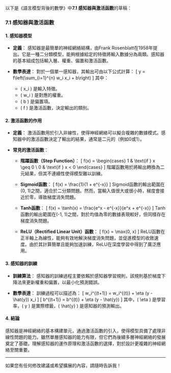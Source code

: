 以下是《語言模型背後的數學》中**7.1 感知器與激活函數**的草稿：

### 7.1 感知器與激活函數

#### 1. 感知器模型

- **定義**：
  感知器是最簡單的神經網絡結構，由Frank Rosenblatt在1958年提出。它是一種二分類模型，能夠根據給定的特徵將輸入數據分為兩類。感知器的基本組成包括輸入層、權重、偏置和激活函數。

- **數學表達**：
  對於一個單一感知器，其輸出可由以下公式計算：
  \[
  y = f\left(\sum_{i=1}^{n} w_i x_i + b\right)
  \]
  其中：
  - \( x_i \) 是輸入特徵。
  - \( w_i \) 是對應的權重。
  - \( b \) 是偏置項。
  - \( f \) 是激活函數，決定輸出的類別。

#### 2. 激活函數的作用

- **定義**：
  激活函數用於引入非線性，使得神經網絡可以擬合複雜的數據模式。感知器中的激活函數決定了輸出的結果，通常是二元的（例如0或1）。

- **常見的激活函數**：
  - **階躍函數（Step Function）**：
    \[
    f(x) = 
    \begin{cases} 
    1 & \text{if } x \geq 0 \\
    0 & \text{if } x < 0 
    \end{cases}
    \]
    階躍函數用於將輸出轉換為二元結果，但其不連續性使得模型難以訓練。

  - **Sigmoid函數**：
    \[
    f(x) = \frac{1}{1 + e^{-x}}
    \]
    Sigmoid函數的輸出範圍在(0, 1)之間，適合於二分類問題。然而，當輸入值很大或很小時，梯度會接近於零，導致梯度消失問題。

  - **Tanh函數**：
    \[
    f(x) = \tanh(x) = \frac{e^x - e^{-x}}{e^x + e^{-x}}
    \]
    Tanh函數的輸出範圍在(-1, 1)之間，對於均值為零的數據表現較好，但同樣存在梯度消失問題。

  - **ReLU（Rectified Linear Unit）函數**：
    \[
    f(x) = \max(0, x)
    \]
    ReLU函數在正半軸上為線性，能夠有效地解決梯度消失問題，並促進模型的收斂速度。由於其計算簡單且能夠加速訓練，ReLU在深度學習中得到了廣泛應用。

#### 3. 感知器的訓練

- **訓練算法**：
  感知器的訓練過程主要依賴於感知器學習規則，該規則基於梯度下降法來更新權重和偏置，以最小化預測錯誤。

- **數學表達**：
  訓練過程可以描述為：
  \[
  w_i^{(t+1)} = w_i^{(t)} + \eta (y - \hat{y}) x_i
  \]
  \[
  b^{(t+1)} = b^{(t)} + \eta (y - \hat{y})
  \]
  其中，\( \eta \) 是學習率，\( y \) 是實際標籤，\( \hat{y} \) 是感知器的預測輸出。

#### 4. 結論

感知器是神經網絡的基本構建單元，通過激活函數的引入，使得模型具備了處理非線性問題的能力。雖然單層感知器的能力有限，但它們為後續多層神經網絡的發展奠定了基礎。理解感知器的運作原理和激活函數的選擇，對於設計更複雜的神經網絡至關重要。

---

如果您有任何修改建議或希望擴展的內容，請隨時告訴我！